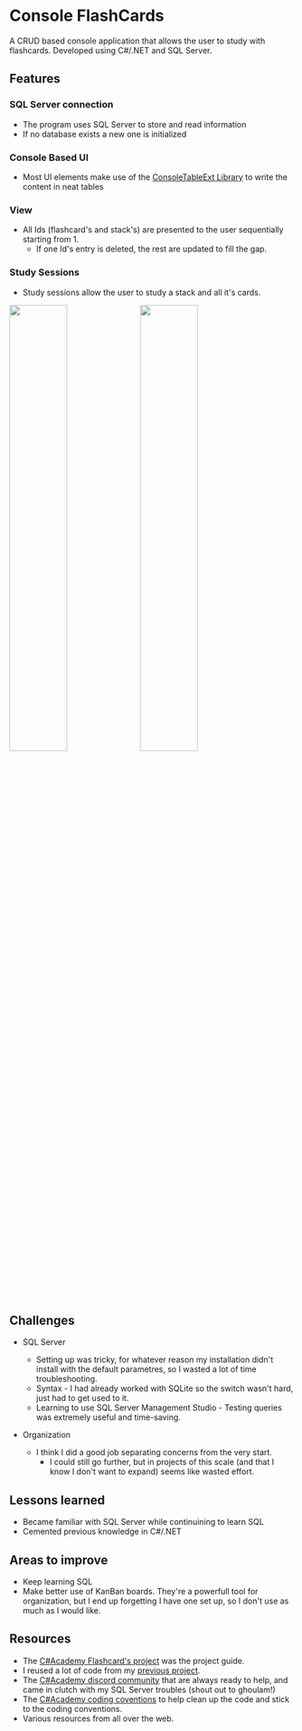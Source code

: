 # Console FlashCards

A CRUD based console application that allows the user to study with flashcards. Developed using C#/.NET and SQL Server.

## Features

### SQL Server connection
- The program uses SQL Server to store and read information
- If no database exists a new one is initialized

### Console Based UI
- Most UI elements make use of the [ConsoleTableExt Library](https://github.com/minhhungit/ConsoleTableExt) to write the content in neat tables

### View
- All Ids (flashcard's and stack's) are presented to the user sequentially starting from 1.
  - If one Id's entry is deleted, the rest are updated to fill the gap.
  
### Study Sessions
- Study sessions allow the user to study a stack and all it's cards.

<img src ="https://user-images.githubusercontent.com/64802476/226097108-883c1816-0f2c-4d07-9fdb-d64df13d3dbd.png" width=45%> <img src ="https://user-images.githubusercontent.com/64802476/226097120-2d20a3d6-74c8-410b-ac1b-f2a93283757c.png" width=45%>

## Challenges
- SQL Server 
  - Setting up was tricky, for whatever reason my installation didn't install with the default parametres, so I wasted a lot of time troubleshooting.
  - Syntax - I had already worked with SQLite so the switch wasn't hard, just had to get used to it.
  - Learning to use SQL Server Management Studio - Testing queries was extremely useful and time-saving.
  
- Organization
  - I think I did a good job separating concerns from the very start.
    - I could still go further, but in projects of this scale (and that I know I don't want to expand) seems like wasted effort.

## Lessons learned
- Became familiar with SQL Server while continuining to learn SQL
- Cemented previous knowledge in C#/.NET

## Areas to improve
- Keep learning SQL
- Make better use of KanBan boards. They're a powerfull tool for organization, but I end up forgetting I have one set up, so I don't use as much as I would like.

## Resources
- The [C#Academy Flashcard's project](https://www.thecsharpacademy.com/project/14) was the project guide.
- I reused a lot of code from my [previous project](https://github.com/ThePortugueseMan/ThePortugueseMan.CodingTracker).
- The [C#Academy discord community](https://discord.com/invite/JVnwYdM79C) that are always ready to help, and came in clutch with my SQL Server troubles (shout out to ghoulam!)
- The [C#Academy coding coventions](https://thecsharpacademy.com/article/58) to help clean up the code and stick to the coding conventions.
- Various resources from all over the web.

